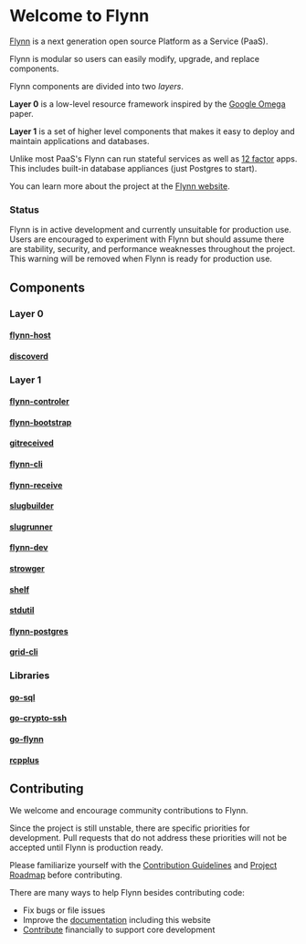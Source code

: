 # Welcome to Flynn

[Flynn](https://flynn.io) is a next generation open source Platform as a Service (PaaS).

Flynn is modular so users can easily modify, upgrade, and replace components.

Flynn components are divided into two _layers_. 

**Layer 0** is a low-level resource framework inspired by the [Google Omega](http://eurosys2013.tudos.org/wp-content/uploads/2013/paper/Schwarzkopf.pdf) paper. 

**Layer 1** is a set of higher level components that makes it easy to deploy and maintain applications and databases.

Unlike most PaaS's Flynn can run stateful services as well as [12 factor](http://12factor.net/) apps. This includes built-in database appliances (just Postgres to start).

You can learn more about the project at the [Flynn website](https://flynn.io).

### Status

Flynn is in active development and currently unsuitable for production use. Users are encouraged to experiment with Flynn but should assume there are stability, security, and performance weaknesses throughout the project. This warning will be removed when Flynn is ready for production use.

## Components

### Layer 0

#### [flynn-host](https://github.com/flynn/flynn-host)

#### [discoverd](https://github.com/flynn/discoverd)

### Layer 1

#### [flynn-controler](https://github.com/flynn/flynn-controller)

#### [flynn-bootstrap](https://github.com/flynn/flynn-bootstrap)

#### [gitreceived](https://github.com/flynn/gitreceived)

#### [flynn-cli](https://github.com/flynn/flynn-cli)

#### [flynn-receive](https://github.com/flynn/flynn-receive)

#### [slugbuilder](https://github.com/flynn/slugbuilder)

#### [slugrunner](https://github.com/flynn/slugrunner)

#### [flynn-dev](https://github.com/flynn/flynn-dev)

#### [strowger](https://github.com/flynn/strowger)

#### [shelf](https://github.com/flynn/shelf)

#### [stdutil](https://github.com/flynn/stdutil)

#### [flynn-postgres](https://github.com/flynn/flynn-postgres)

#### [grid-cli](https://github.com/flynn/grid-cli)

### Libraries

#### [go-sql](https://github.com/flynn/gosql)

#### [go-crypto-ssh](https://github.com/flynn/go-crypto-ssh)

#### [go-flynn](https://github.com/flynn/go-flynn)

#### [rcpplus](https://github.com/flynn/rcpplus)

## Contributing

We welcome and encourage community contributions to Flynn.

Since the project is still unstable, there are specific priorities for development. Pull requests that do not address these priorities will not be accepted until Flynn is production ready.

Please familiarize yourself with the [Contribution Guidelines](https://flynn.io/docs/contributing) and [Project Roadmap](https://flynn.io/docs/roadmap) before contributing.

There are many ways to help Flynn besides contributing code:

 - Fix bugs or file issues
 - Improve the [documentation](https://github.com/flynn/flynn.io) including this website
 - [Contribute](https://flynn.io/#sponsor) financially to support core development
